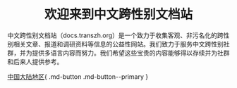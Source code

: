 <h1 style="text-align: center;">欢迎来到中文跨性别文档站</h1>

中文跨性别文档站（docs.transzh.org）是一个致力于收集客观、非污名化的跨性别相关文章、报道和调研资料等信息的公益性网站。我们致力于服务中文跨性别社群，并为提供多语言内容而努力。我们希望这些宝贵的内容能够得以存续并为社群和后来人提供参考。

[中国大陆地区](cn/index.md){ .md-button .md-button--primary }

